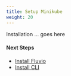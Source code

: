 ```yaml
---
title: Setup Minikube
weight: 20
---
```


Installation ... goes here

#### Next Steps
* <a href="../install-fluvio/">Install Fluvio</a>
* <a href="../install-cli/">Install CLI</a>